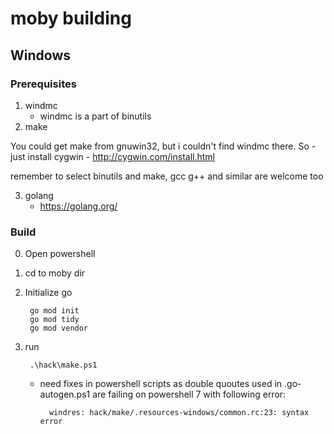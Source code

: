 # moby building

## Windows

### Prerequisites

1. windmc
    - windmc is a part of binutils
2. make

You could get make from gnuwin32, but i couldn't find windmc there.
So - just install cygwin - http://cygwin.com/install.html

remember to select binutils and make,
gcc g++ and similar are welcome too

3. golang
    - https://golang.org/


### Build

0. Open powershell
1. cd to moby dir
2. Initialize go

        go mod init
        go mod tidy
        go mod vendor
3. run

        .\hack\make.ps1
    - need fixes in powershell scripts as double quoutes used in .go-autogen.ps1 are failing on powershell 7 with following error:

            windres: hack/make/.resources-windows/common.rc:23: syntax error

